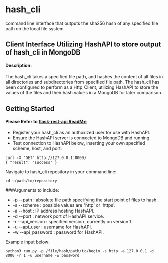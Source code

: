 # hash_cli
command line interface that outputs the sha256 hash of any specified file path on the local file system

## Client Interface Utilizing HashAPI to store output of hash_cli in MongoDB

#### Description:
The hash_cli takes a specified file path, and hashes the content of all files in all directories and subdirectories from specified file path.
The hash_cli has been configured to perform as a Http Client, utilizing HashAPI to store the values of the files and their hash values in a MongoDB for later comparison.


## Getting Started

#### Please Refer to [flask-rest-api ReadMe](https://github.com/LukeTurp/flask-rest-api/blob/develop/README.md)
- Register your hash_cli as an authorized user for use with HashAPI.
- Ensure the HashAPI server is connected to MongoDB and running.
- Test connection to HashAPI below, inserting your own specified scheme, host, and port:
```
curl -X "GET" http://127.0.0.1:8000/
{ "result": "success" }
```

Navigate to hash_cli repository in your command line:
```
cd ~/path/to/repository
```

###Arguments to include:
- -p --path : absolute file path specifying the start point of files to hash.
- -s --scheme : possible values are 'http' or 'https'.
- -a --host : IP address hosting HashAPI.
- -d --port : network port of HashAPI service.
- -r --api_version : specified version, currently on version 1.
- -u --api_user : username for HashAPI.
- -w --api_password : password for HashAPI.

Example input below:
```
python3 run.py -p /file/hash/path/to/begin -s http -a 127.0.0.1 -d 8000 -r 1 -u username -w password
```
